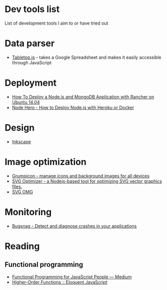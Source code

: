 # Dev tools list
List of development tools I aim to or have tried out

# Data parser
* [Tabletop.js](https://www.npmjs.com/package/tabletop) -  takes a Google Spreadsheet and makes it easily accessible through JavaScript

# Deployment
* [How To Deploy a Node.js and MongoDB Application with Rancher on Ubuntu 14.04](https://www.digitalocean.com/community/tutorials/how-to-deploy-a-node-js-and-mongodb-application-with-rancher-on-ubuntu-14-04)
* [Node Hero - How to Deploy Node.js with Heroku or Docker](https://blog.risingstack.com/node-hero-deploy-node-js-heroku-docker/)

# Design
* [Inkscape](https://inkscape.org/en/)

# Image optimization
* [Grumpicon - manage icons and background images for all devices](http://www.grumpicon.com/)
* [SVG Optimizer - a Nodejs-based tool for optimizing SVG vector graphics files.](https://github.com/svg/svgo)
* [SVG OMG](https://jakearchibald.github.io/svgomg/)

# Monitoring
* [Bugsnag - Detect and diagnose crashes in your applications](https://bugsnag.com/)

# Reading
## Functional programming
* [Functional Programming for JavaScript People — Medium](https://medium.com/@chetcorcos/functional-programming-for-javascript-people-1915d8775504#.u9ahtf81a)
* [Higher-Order Functions :: Eloquent JavaScript](http://eloquentjavascript.net/05_higher_order.html)
